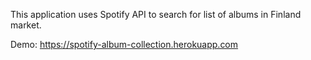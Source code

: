 This application uses Spotify API to search for list of albums in Finland market.

Demo: https://spotify-album-collection.herokuapp.com
